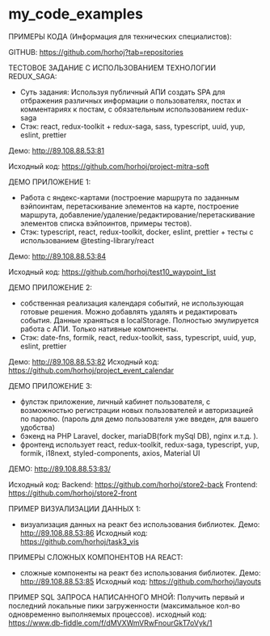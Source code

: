 # my_code_examples

ПРИМЕРЫ КОДА (Информация для технических специалистов):

GITHUB: https://github.com/horhoj?tab=repositories

ТЕСТОВОЕ ЗАДАНИЕ С ИСПОЛЬЗОВАНИЕМ ТЕХНОЛОГИИ REDUX_SAGA:
- Суть задания: Используя публичный АПИ создать SPA для отбражения различных информации о пользователях, постах и комментариях к постам, с обязательным использованием redux-saga
- Стэк: react, redux-toolkit + redux-saga, sass, typescript, uuid, yup, eslint, prettier

Демо: http://89.108.88.53:81

Исходный код: https://github.com/horhoj/project-mitra-soft


ДЕМО ПРИЛОЖЕНИЕ 1:
- Работа с яндекс-картами (построение маршрута по заданным вэйпоинтам, перетаскивание элементов на карте, построение маршрута, добавление/удаление/редактирование/перетаскивание элементов списка вэйпоинтов, примеры тестов).
- Стэк: typescript, react, redux-toolkit, docker, eslint, prettier + тесты с использованием @testing-library/react

Демо: http://89.108.88.53:84

Исходный код: https://github.com/horhoj/test10_waypoint_list


ДЕМО ПРИЛОЖЕНИЕ 2:

- собственная реализация календаря событий, не использующая готовые решения. Можно добавлять удалять и редактировать события. Данные храняться в localStorage. Полностью эмулируется работа с АПИ. Только нативные компоненты.
- Стэк: date-fns, formik, react, redux-toolkit, sass, typescript, uuid, yup, eslint, prettier

Демо: http://89.108.88.53:82
Исходный код: https://github.com/horhoj/project_event_calendar


ДЕМО ПРИЛОЖЕНИЕ 3:
- фулстэк приложение, личный кабинет пользователя, с возможностью регистрации новых пользователей и авторизацией по паролю. (пароль для демо пользователя уже введен, для вашего удобства)
- бэкенд на PHP Laravel, docker, mariaDB(fork mySql DB), nginx и.т.д. ).
- фронтенд использует react, redux-toolkit, redux-saga, typescript, yup, formik, i18next, styled-components, axios, Material UI

ДЕМО: http://89.108.88.53:83/

Исходный код:
Backend: https://github.com/horhoj/store2-back
Frontend: https://github.com/horhoj/store2-front


ПРИМЕР ВИЗУАЛИЗАЦИИ ДАННЫХ 1:
- визуализация данных на реакт без использования библиотек.
Демо: http://89.108.88.53:86
Исходный код: https://github.com/horhoj/task3_vis


ПРИМЕРЫ СЛОЖНЫХ КОМПОНЕНТОВ НА REACT:
- сложные компоненты на реакт без использования библиотек.
Демо: http://89.108.88.53:85
Исходный код: https://github.com/horhoj/layouts


ПРИМЕР SQL ЗАПРОСА НАПИСАННОГО МНОЙ: Получить первый и последний локальные пики загруженности (максимальное кол-во одновременно выполняемых процессов).
исходный код: https://www.db-fiddle.com/f/dMVXWmVRwFnourGkT7oVyk/1
